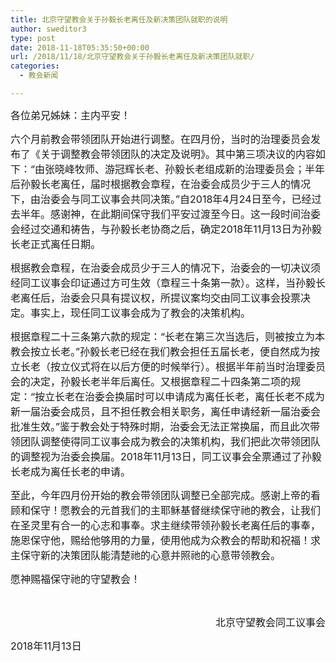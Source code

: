 ```yaml
---
title: 北京守望教会关于孙毅长老离任及新决策团队就职的说明
author: sweditor3
type: post
date: 2018-11-18T05:35:50+00:00
url: /2018/11/18/北京守望教会关于孙毅长老离任及新决策团队就职/
categories:
  - 教会新闻

---
```

<span style="font-size: 12pt;">各位弟兄姊妹：主内平安！</span>

<span style="font-size: 12pt;">六个月前教会带领团队开始进行调整。在四月份，当时的治理委员会发布了《关于调整教会带领团队的决定及说明》。其中第三项决议的内容如下：“由张晓峰牧师、游冠辉长老、孙毅长老组成新的治理委员会；半年后孙毅长老离任，届时根据教会章程，在治委会成员少于三人的情况下，由治委会与同工议事会共同决策。”自2018年4月24日至今，已经过去半年。感谢神，在此期间保守我们平安过渡至今日。这一段时间治委会经过交通和祷告，与孙毅长老协商之后，确定2018年11月13日为孙毅长老正式离任日期。</span>

<span style="font-size: 12pt;">根据教会章程，在治委会成员少于三人的情况下，治委会的一切决议须经同工议事会印证通过方可生效（章程三十条第一款）。这样，当孙毅长老离任后，治委会只具有提议权，所提议案均交由同工议事会投票决定。事实上，现任同工议事会成为了教会的决策机构。</span>

<span style="font-size: 12pt;">根据章程二十三条第六款的规定：“长老在第三次当选后，则被按立为本教会按立长老。”孙毅长老已经在我们教会担任五届长老，便自然成为按立长老（按立仪式将在以后方便的时候举行）。根据半年前当时治理委员会的决定，孙毅长老半年后离任。又根据章程二十四条第二项的规定：“按立长老在治委会换届时可以申请成为离任长老，离任长老不成为新一届治委会成员，且不担任教会相关职务，离任申请经新一届治委会批准生效。”鉴于教会处于特殊时期，治委会无法正常换届，而且此次带领团队调整使得同工议事会成为教会的决策机构，我们把此次带领团队的调整视为治委会换届。2018年11月13日，同工议事会全票通过了孙毅长老成为离任长老的申请。</span>

<span style="font-size: 12pt;">至此，今年四月份开始的教会带领团队调整已全部完成。感谢上帝的看顾和保守！愿教会的元首我们的主耶稣基督继续保守祂的教会，让我们在圣灵里有合一的心志和事奉。求主继续带领孙毅长老离任后的事奉，施恩保守他，赐给他够用的力量，使用他成为众教会的帮助和祝福！求主保守新的决策团队能清楚祂的心意并照祂的心意带领教会。</span>

<span style="font-size: 12pt;">愿神赐福保守祂的守望教会！</span>

&nbsp;

<p style="text-align: right;">
  <p style="text-align: right;">
    <span style="font-size: 12pt;">北京守望教会同工议事会</span>
  </p>
  
  <p>
    <span style="font-size: 12pt;">2018年11月13日</span>
  </p>